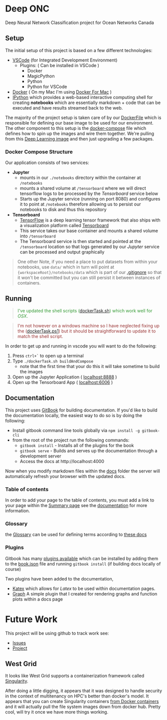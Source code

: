 # Deep ONC
Deep Neural Network Classification project for Ocean Networks Canada

## Setup

The initial setup of this project is based on a few different technologies:

- [VSCode](https://code.visualstudio.com/) (for Integrated Development Environment)
  - Plugins:  ( Can be installed in VSCode )
    - Docker
    - MagicPython
    - Python
    - Python for VSCode    
- [Docker](https://docs.docker.com/) ( On my Mac I'm using [Docker For Mac](https://docs.docker.com/docker-for-mac/) ) 
- [IPython](https://ipython.org/) which provides a web-based interactive computing shell for creating **notebooks** which are essentially markdown + code that can be executed and have results streamed back to the web.

The majority of the project setup is taken care of by our [DockerFile](./Dockerfile) which is responsible for defining our base image to be used for our environment.  The other component to this setup is the [docker-compose](./docker-compose.yml) file which defines how to spin up the images and wire them together.  We're pulling from this [Deep Learning image](https://github.com/floydhub/dl-docker) and then just upgrading a few packages.

### Docker Compose Structure

Our application consists of two services: 
- **Jupyter**
  - mounts in our `./notebooks` directory within the container at `/notebooks`
  - mounts a shared volume at `/tensorboard` where we will direct tensorflow logs to be processed by the *Tensorboard* service below
  - Starts up the Jupyter service (running on port 8080) and configures it to point at `/notebooks` therefore allowing us to persist our notebooks to disk and thus this repository
- **Tensorboard** 
  - [TensorFlow](https://www.tensorflow.org/) is a deep learning tensor framework that also ships with a visualization platform called [Tensorboard](https://www.tensorflow.org/get_started/summaries_and_tensorboard) 
  - This service takes our base container and mounts a shared volume into `/tensorboard`
  - The Tensorboard service is then started and pointed at the `/tensorboard` location so that logs generated by our *Jupyter* service can be processed and output graphically

> One other Note, if you need a place to put datasets from within your notebooks, use `data/` which in turn will point at `{workspaceRoot}/notebooks/data` which is part of our [.gitignore](./.gitignore) so that it won't be committed but you can still persist it between instances of containers.

## Running

> <span style="color:#339933">I've updated the shell scripts ([dockerTask.sh](./dockerTask.sh)) which work well for *OSX*.</span>

> <span style="color:#993333"> I'm not however on a windows machine so I have neglected fixing up the ([dockerTask.ps1](./dockerTask.ps1)) but it should be straightforward to update it to match the shell script.</span>

In order to get up and running in vscode you will want to do the following:

1. Press `` ctrl+` `` to open up a terminal
2. Type `./dockerTask.sh buildAndCompose`
   - note that the first time that your do this it will take sometime to build the images
3. Open up the Jupyter Application ( [localhost:8888](http://localhost:8888) )
4. Open up the Tensorboard App ( [localhost:6006](http://localhost:6006) )

## Documentation

This project uses [GitBook](http://gitbook.io) for building documentation.  If you'd like to build the documentation locally, the easiest way to do so is by doing the following:

- Install gitbook command line tools globally via `npm install -g gitbook-cli`
- from the root of the project run the following commands:
  - `gitbook install`  - Installs all of the plugins for the book
  - `gitbook serve`  - Builds and serves up the documentation through a development server
  - Access the docs at http://localhost:4000

Now when you modify markdown files within the [docs](./docs) folder the server will automatically refresh your browser with the updated docs.  

### Table of contents

In order to add your page to the table of contents, you must add a link to your page within the [Summary page](./docs/SUMMARY.md) see the [documentation](https://toolchain.gitbook.com/pages.html#summary) for more information.

### Glossary

the [Glossary](./docs/GLOSSARY.md) can be used for defining terms according to [these docs](https://toolchain.gitbook.com/lexicon.html)

### Plugins

Gitbook has many [plugins available](https://plugins.gitbook.com/) which can be installed by adding them to the [book.json](./book.json) file and running `gitbook install` (if building docs locally of course)

Two plugins have been added to the documentation, 
- [Katex](https://github.com/GitbookIO/plugin-katex) which allows for *Latex* to be used within documentation pages.
- [Graph](https://github.com/cjam/gitbook-plugin-graph) A simple plugin that I created for rendering graphs and function plots within a docs page

# Future Work

This project will be using github to track work see:
- [Issues](https://github.com/cjam/deep-onc/issues)
- [Project](https://github.com/cjam/deep-onc/projects/1)

## West Grid
It looks like West Grid supports a containerization framework called [Singularity](http://singularity.lbl.gov/).  

After doing a little digging, it appears that it was designed to handle security in the context of multitenancy on HPC's better than docker's model. It appears that you can create Singularity containers [from Docker containers](http://singularity.lbl.gov/docs-docker) and it will actually pull the file system images down from docker hub.  Pretty cool, will try it once we have more things working.

